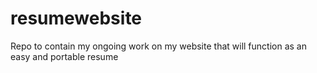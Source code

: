 # resumewebsite
Repo to contain my ongoing work on my website that will function as an easy and portable resume
